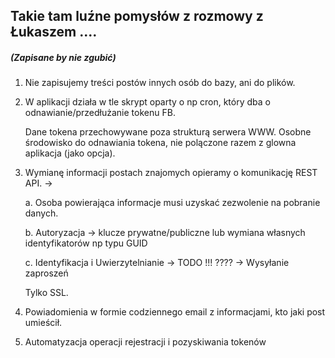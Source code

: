 ## Takie tam luźne pomysłów z rozmowy z Łukaszem ....

##### _(Zapisane by nie zgubić)_

1. Nie zapisujemy treści postów innych osób do bazy, ani do plików.
2. W aplikacji działa w tle skrypt oparty o np cron, który dba o odnawianie/przedłużanie tokenu FB.

   Dane tokena przechowywane poza strukturą serwera WWW.
   Osobne środowisko do odnawiania tokena, nie polączone razem z glowna aplikacja (jako opcja).

3. Wymianę informacji postach znajomych opieramy o komunikację REST API. ->

   a. Osoba powierająca informacje musi uzyskać zezwolenie na pobranie danych.

   b. Autoryzacja -> klucze prywatne/publiczne lub wymiana własnych identyfikatorów np typu GUID

   c. Identyfikacja i Uwierzytelnianie -> TODO !!! ???? -> Wysyłanie zaproszeń

   Tylko SSL.

4. Powiadomienia w formie codziennego email z informacjami, kto jaki post umieścił.

5. Automatyzacja operacji rejestracji i pozyskiwania tokenów

